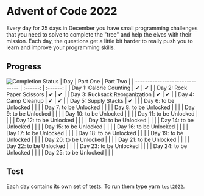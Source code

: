# Advent of Code 2022  

Every day for 25 days in December you have small programming challenges that you need to solve to complete the "tree" and help the elves with their mission. Each day, the questions get a little bit harder to really push you to learn and improve your programming skills.  

## Progress  
![Completion Status](https://img.shields.io/endpoint?url=https://raw.githubusercontent.com/ritachien/advent-of-code/main/.github/badges/completion2022.json)
| Day                            | Part One | Part Two |
| ------------------------------ | :------: | :------: |
| Day 1: Calorie Counting        |    ✔     |    ✔     |
| Day 2: Rock Paper Scissors     |    ✔     |    ✔     |
| Day 3: Rucksack Reorganization |    ✔     |    ✔     |
| Day 4: Camp Cleanup            |    ✔     |    ✔     |
| Day 5: Supply Stacks           |    ✔     |          |
| Day 6: to be Unlocked          |          |          |
| Day 7: to be Unlocked          |          |          |
| Day 8: to be Unlocked          |          |          |
| Day 9: to be Unlocked          |          |          |
| Day 10: to be Unlocked         |          |          |
| Day 11: to be Unlocked         |          |          |
| Day 12: to be Unlocked         |          |          |
| Day 13: to be Unlocked         |          |          |
| Day 14: to be Unlocked         |          |          |
| Day 15: to be Unlocked         |          |          |
| Day 16: to be Unlocked         |          |          |
| Day 17: to be Unlocked         |          |          |
| Day 18: to be Unlocked         |          |          |
| Day 19: to be Unlocked         |          |          |
| Day 20: to be Unlocked         |          |          |
| Day 21: to be Unlocked         |          |          |
| Day 22: to be Unlocked         |          |          |
| Day 23: to be Unlocked         |          |          |
| Day 24: to be Unlocked         |          |          |
| Day 25: to be Unlocked         |          |          |

## Test  
Each day contains its own set of tests. To run them type yarn `test2022`.
